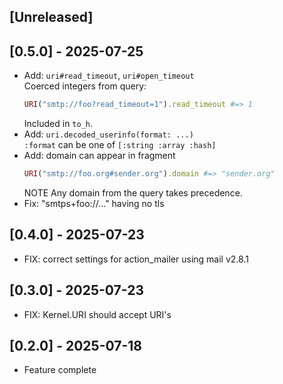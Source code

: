 ## [Unreleased]

## [0.5.0] - 2025-07-25

- Add: `uri#read_timeout`, `uri#open_timeout`  
  Coerced integers from query:
  ```ruby
  URI("smtp://foo?read_timeout=1").read_timeout #=> 1
  ```
  Included in `to_h`.
- Add: `uri.decoded_userinfo(format: ...)`  
  `:format` can be one of `[:string :array :hash]`
- Add: domain can appear in fragment
  ```ruby
  URI("smtp://foo.org#sender.org").domain #=> "sender.org"
  ```
  NOTE Any domain from the query takes precedence.
- Fix: "smtps+foo://..." having no tls

## [0.4.0] - 2025-07-23

- FIX: correct settings for action_mailer using mail v2.8.1

## [0.3.0] - 2025-07-23

- FIX: Kernel.URI should accept URI's

## [0.2.0] - 2025-07-18

- Feature complete


